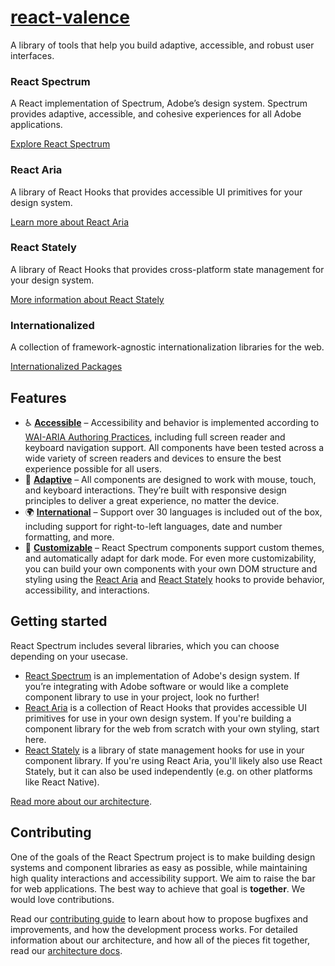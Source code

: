 # [react-valence](https://github.com/valence-project/react-valence/)

A library of tools that help you build adaptive, accessible, and robust user interfaces.

### React Spectrum

A React implementation of Spectrum, Adobe’s design system. Spectrum provides adaptive, accessible, and cohesive experiences for all Adobe applications.

[Explore React Spectrum](https://react-spectrum.adobe.com/react-spectrum/index.html)

### React Aria

A library of React Hooks that provides accessible UI primitives for your design system.

[Learn more about React Aria](https://react-spectrum.adobe.com/react-aria/index.html)

### React Stately

A library of React Hooks that provides cross-platform state management for your design system.

[More information about React Stately](https://react-spectrum.adobe.com/react-stately/index.html)

### Internationalized

A collection of framework-agnostic internationalization libraries for the web.

[Internationalized Packages](https://react-spectrum.adobe.com/internationalized/index.html)

## Features

- ♿️ **[Accessible](https://react-spectrum.adobe.com/react-aria/accessibility.html)** – Accessibility and behavior is implemented according to [WAI-ARIA Authoring Practices](https://www.w3.org/TR/wai-aria-practices-1.2/), including full screen reader and keyboard navigation support. All components have been tested across a wide variety of screen readers and devices to ensure the best experience possible for all users.
- 📱 **[Adaptive](https://react-spectrum.adobe.com/react-aria/interactions.html)** – All components are designed to work with mouse, touch, and keyboard interactions. They’re built with responsive design principles to deliver a great experience, no matter the device.
- 🌍 **[International](https://react-spectrum.adobe.com/react-aria/internationalization.html)** – Support over 30 languages is included out of the box, including support for right-to-left languages, date and number formatting, and more.
- 🎨 **[Customizable](https://react-spectrum.adobe.com/react-spectrum/theming.html)** – React Spectrum components support custom themes, and automatically adapt for dark mode. For even more customizability, you can build your own components with your own DOM structure and styling using the [React Aria](https://react-spectrum.adobe.com/react-aria/index.html) and [React Stately](https://react-spectrum.adobe.com/react-stately/index.html) hooks to provide behavior, accessibility, and interactions.

## Getting started

React Spectrum includes several libraries, which you can choose depending on your usecase.

- [React Spectrum](https://react-spectrum.adobe.com/react-spectrum/getting-started.html) is an implementation of Adobe's design system. If you’re integrating with Adobe software or would like a complete component library to use in your project, look no further!
- [React Aria](https://react-spectrum.adobe.com/react-aria/getting-started.html) is a collection of React Hooks that provides accessible UI primitives for use in your own design system. If you're building a component library for the web from scratch with your own styling, start here.
- [React Stately](https://react-spectrum.adobe.com/react-stately/getting-started.html) is a library of state management hooks for use in your component library. If you're using React Aria, you'll likely also use React Stately, but it can also be used independently (e.g. on other platforms like React Native).

[Read more about our architecture](https://react-spectrum.adobe.com/architecture.html).

## Contributing

One of the goals of the React Spectrum project is to make building design systems and component libraries as easy as possible, while maintaining high quality interactions and accessibility support. We aim to raise the bar for web applications. The best way to achieve that goal is **together**. We would love contributions.

Read our [contributing guide](https://react-spectrum.adobe.com/contribute.html) to learn about how to propose bugfixes and improvements, and how the development process works. For detailed information about our architecture, and how all of the pieces fit together, read our [architecture docs](https://react-spectrum.adobe.com/architecture.html).
